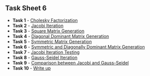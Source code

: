 ## Task Sheet 6
* __Task 1__ - [Cholesky Factorization](../software_manual/mtx_choleskyfact.md)
* __Task 2__ - [Jacobi Iteration](../software_manual/mtx_jacobisolve.md)
* __Task 3__ - [Square Matrix Generation](../software_manual/gen_mtxsquare.md)
* __Task 4__ - [Diagonal Dominant Matrix Generation](../software_manual/gen_mtxdd.md)
* __Task 5__ - [Symmetric Matrix Generation](../software_manual/gen_mtxsym.md)
* __Task 6__ - [Symmetric and Diagonally Dominant Matrix Generation](../software_manual/gen_mtxsymdd.md)
* __Task 7__ - [Jacobi Iteration Testing](../tasks_source/task_sheet_6/task7.md)
* __Task 8__ - [Gauss-Seidel Iteration](../software_manual/mtx_gssolve.md)
* __Task 9__ - [Comparison between Jacobi and Gauss-Seidel](../tasks_source/task_sheet_6/task9.md)
* __Task 10__ - [Write up](../tasks_source/task_sheet_6/task10.md)

